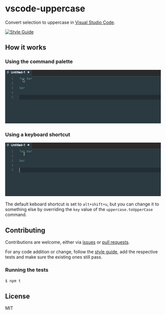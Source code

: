 # vscode-uppercase
Convert selection to uppercase in [Visual Studio Code](https://github.com/Microsoft/vscode).

[![Style Guide](https://img.shields.io/badge/code%20style-standard-brightgreen.svg?style=flat-square)](http://standardjs.com/)

## How it works

### Using the command palette
![Command palette](static/palette.gif)

### Using a keyboard shortcut
![Keyboard shortcut](static/shortcut.gif)

The default keboard shortcut is set to `alt+shift+u`, but you can change it to something else by overriding the `key` value of the `uppercase.toUpperCase` command.

## Contributing
Contributions are welcome, either via [issues](https://github.com/ruiquelhas/vscode-uppercase/issues/new) or [pull requests](https://github.com/ruiquelhas/vscode-uppercase/compare).

For any code addition or change, follow the [style guide](http://standardjs.com/rules.html), add the respective tests and make sure the existing ones still pass.

### Running the tests

```sh
$ npm t
```

## License
MIT
